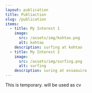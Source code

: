 ```yaml
---
layout: publication
title: Publiaction
slug: /publication
items:
  - title: My Interest 1
    image:
      src: /assets/img/kohtao.png
      alt: kohtao
    description: surfing at kohtao
  - title: My Interest 2
    image:
      src: /assets/img/surfing.png
      alt: surfing
    description: suring at essaouira
---
```


This is temporary. will be used as cv
<br />
<br />
